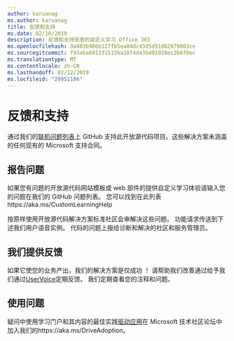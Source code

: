 ```yaml
---
author: karuanag
ms.author: karuanag
title: 反馈和支持
ms.date: 02/10/2019
description: 反馈和支持信息的自定义学习 Office 365
ms.openlocfilehash: 3a403b986b127fb5ea84dc43d5d91d62079803ce
ms.sourcegitcommit: f93a6a691331515ba10f4d43b491928ec268f0ec
ms.translationtype: MT
ms.contentlocale: zh-CN
ms.lasthandoff: 02/12/2019
ms.locfileid: "29951186"
---
```

# <a name="feedback-and-support"></a>反馈和支持

通过我们的[联机问题列表](https://aka.ms/CustomLearningHelp)上 GitHub 支持此开放源代码项目。这些解决方案未涵盖的任何现有的 Microsoft 支持合同。  

## <a name="report-issues"></a>报告问题

如果您有问题的开放源代码网站模板或 web 部件的提供自定义学习体验请输入您的问题在我们的 GitHub 问题列表。 您可以找到在此列表https://aka.ms/CustomLearningHelp  

按原样使用开放源代码解决方案标准社区会审解决这些问题。 功能请求传送到下述我们用户语音实例。 代码的问题上报给诊断和解决的社区和服务管理员。  

## <a name="provide-us-feedback"></a>我们提供反馈

如果它使您的业务产出，我们的解决方案是仅成功 ！ 请帮助我们改善通过给予我们通过[UserVoice](https://microsoftteams.uservoice.com/forums/913429-learning-solutions)定期反馈。 我们定期查看您的注释和问题。

## <a name="usage-questions"></a>使用问题

疑问中使用学习门户和其内容的最佳实践[驱动应用](https://aka.ms/DriveAdoption)在 Microsoft 技术社区论坛中加入我们的https://aka.ms/DriveAdoption。 

